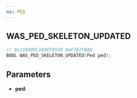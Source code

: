 ```yaml
---
ns: PED
---
```

## WAS_PED_SKELETON_UPDATED

```c
// 0x11B499C1E0FF8559 0xF7E2FBAD
BOOL WAS_PED_SKELETON_UPDATED(Ped ped);
```

## Parameters
* **ped**:
